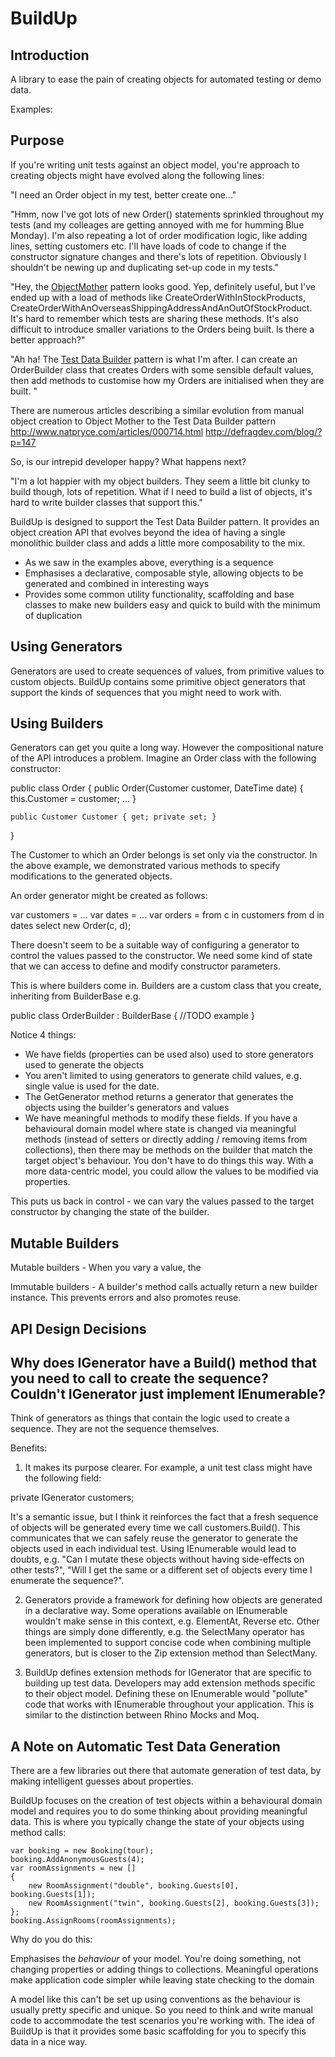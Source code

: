 BuildUp
=======

Introduction
------------

A library to ease the pain of creating objects for automated testing or demo data.

Examples:



Purpose
-------

If you're writing unit tests against an object model, you're approach to creating objects might have evolved along the following lines:

"I need an Order object in my test, better create one..."

"Hmm, now I've got lots of new Order() statements sprinkled throughout my tests (and my colleages are getting annoyed with me for humming Blue Monday). I'm also repeating a lot of order modification logic, like adding lines, setting customers etc. I'll have loads of code to change if the constructor signature changes and there's lots of repetition. Obviously I shouldn't be newing up and duplicating set-up code in my tests."

"Hey, the [ObjectMother](http://martinfowler.com/bliki/ObjectMother.html) pattern looks good. Yep, definitely useful, but I've ended up with a load of methods like CreateOrderWithInStockProducts, 
CreateOrderWithAnOverseasShippingAddressAndAnOutOfStockProduct. It's hard to remember which tests are sharing these methods. It's also difficult to introduce smaller variations to the Orders being built. Is there a better approach?"

"Ah ha! The [Test Data Builder](http://c2.com/cgi/wiki?TestDataBuilder) pattern is what I'm after. I can create an OrderBuilder class that creates Orders with some sensible default values, then add methods to customise how my Orders are initialised when they are built. "

There are numerous articles describing a similar evolution from manual object creation to Object Mother to the Test Data Builder pattern http://www.natpryce.com/articles/000714.html http://defragdev.com/blog/?p=147

So, is our intrepid developer happy? What happens next?

"I'm a lot happier with my object builders. They seem a little bit clunky to build though, lots of repetition. What if I need to build a list of objects, it's hard to write builder classes that support this."

BuildUp is designed to support the Test Data Builder pattern. It provides an object creation API that evolves beyond the idea of having a single monolithic builder class and adds a little more composability to the mix.

- As we saw in the examples above, everything is a sequence
- Emphasises a declarative, composable style, allowing objects to be generated and combined in interesting ways
- Provides some common utility functionality, scaffolding and base classes to make new builders easy and quick to build with the minimum of duplication


Using Generators
----------------

Generators are used to create sequences of values, from primitive values to custom objects. BuildUp contains some primitive object generators that support the kinds of sequences that you might need to work with.


Using Builders
--------------

Generators can get you quite a long way. However the compositional nature of the API introduces a problem. Imagine an Order class with the following constructor: 

public class Order 
{
    public Order(Customer customer, DateTime date) 
    {
        this.Customer = customer;
        ...
    }

    public Customer Customer { get; private set; }
}

The Customer to which an Order belongs is set only via the constructor. In the above example, we demonstrated various methods to specify modifications to the generated objects. 

An order generator might be created as follows:

var customers = ...
var dates = ...
var orders = from c in customers
    from d in dates
    select new Order(c, d);

There doesn't seem to be a suitable way of configuring a generator to control the values passed to the constructor. We need some kind of state that we can access to define and modify constructor parameters.

This is where builders come in. Builders are a custom class that you create, inheriting from BuilderBase<T> e.g. 

public class OrderBuilder : BuilderBase<T>
{
 //TODO example
}

Notice 4 things:
- We have fields (properties can be used also) used to store generators used to generate the objects
- You aren't limited to using generators to generate child values, e.g. single value is used for the date.
- The GetGenerator method returns a generator that generates the objects using the builder's generators and values
- We have meaningful methods to modify these fields. If you have a behavioural domain model where state is changed via meaningful methods (instead of setters or directly adding / removing items from collections), then there may be methods on the builder that match the target object's behaviour. You don't have to do things this way. With a more data-centric model, you could allow the values to be modified via properties.

This puts us back in control - we can vary the values passed to the target constructor by changing the state of the builder.

Mutable Builders
----------------
Mutable builders - When you vary a value, the 

Immutable builders - A builder's method calls actually return a new builder instance. This prevents errors and also promotes reuse.



API Design Decisions
--------------------

Why does IGenerator<T> have a Build() method that you need to call to create the sequence? Couldn't IGenerator<T> just implement IEnumerable<T>?
-------------------------------------------------------------------------------------------------

Think of generators as things that contain the logic used to create a sequence. They are not the sequence themselves.

Benefits:

1. It makes its purpose clearer. For example, a unit test class might have the following field:

private IGenerator<Customer> customers;

It's a semantic issue, but I think it reinforces the fact that a fresh sequence of objects will be generated every time we call customers.Build(). This communicates that we can safely reuse the generator to generate the objects used in each individual test. Using IEnumerable would lead to doubts, e.g. "Can I mutate these objects without having side-effects on other tests?", "Will I get the same or a different set of objects every time I enumerate the sequence?".

2. Generators provide a framework for defining how objects are generated in a declarative way. Some operations available on IEnumerable wouldn't make sense in this context, e.g. ElementAt, Reverse etc. Other things are simply done differently, e.g. the SelectMany operator has been implemented to support concise code when combining multiple generators, but is closer to the Zip extension method than SelectMany.

3. BuildUp defines extension methods for IGenerator<T> that are specific to building up test data. Developers may add extension methods specific to their object model. Defining these on IEnumerable<T> would "pollute" code that works with IEnumerable<T> throughout your application. This is similar to the distinction between Rhino Mocks and Moq.


A Note on Automatic Test Data Generation
----------------------------------------

There are a few libraries out there that automate generation of test data, by making intelligent guesses about properties.

BuildUp focuses on the creation of test objects within a behavioural domain model and requires you to do some thinking about providing meaningful data. This is where you typically change the state
of your objects using method calls:

```
var booking = new Booking(tour);
booking.AddAnonymousGuests(4);
var roomAssignments = new []
{
	new RoomAssignment("double", booking.Guests[0], booking.Guests[1]);
	new RoomAssignment("twin", booking.Guests[2], booking.Guests[3]);
};
booking.AssignRooms(roomAssignments);
```

Why do you do this:

Emphasises the _behaviour_ of your model. You're doing something, not changing properties or adding things to collections.
Meaningful operations make application code simpler while leaving state checking to the domain

A model like this can't be set up using conventions as the behaviour is usually pretty specific and unique. So you need to think and write manual code to accommodate the test scenarios you're working with. The idea of BuildUp is that it provides some basic scaffolding for you to specify this data in a nice way.


